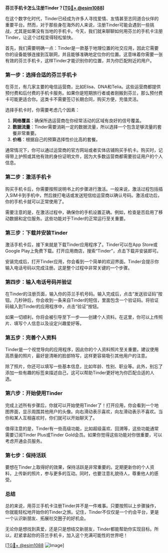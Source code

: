 **芬兰手机卡怎么注册Tinder？[[TG💪+ @esim1088](https://t.me/s/esim1088)]**

在这个数字化时代，Tinder已经成为许多人寻找爱情、友情甚至志同道合伙伴的重要平台。然而，对于那些身在海外的人来说，注册Tinder可能会遇到一些挑战，尤其是如果没有当地的手机卡。今天，我们就来聊聊如何用芬兰的手机卡注册Tinder，让这个过程变得轻松愉快。

首先，我们需要明确一点：Tinder是一款基于地理位置的社交应用，因此它需要你的设备能够连接到互联网，并且能够准确地定位你的位置。这意味着你需要一张有效的芬兰手机卡，这样Tinder才能识别你的位置，并为你匹配附近的用户。

### **第一步：选择合适的芬兰手机卡**

在芬兰，有几家主要的电信运营商，比如Elisa、DNA和Telia。这些运营商都提供预付费和后付费的手机卡服务。如果你是短期旅行者或者刚搬到芬兰，那么预付费卡可能更适合你。这类卡不需要签订长期合同，购买方便，充值灵活。

选择手机卡时，你需要考虑几个因素：

1. **网络覆盖**：确保所选运营商在你经常活动的区域有良好的信号覆盖。
2. **数据流量**：Tinder需要消耗一定的数据流量，所以选择一个包含足够流量的套餐非常重要。
3. **价格**：根据自己的预算选择性价比高的套餐。

通常情况下，你可以通过运营商的官方网站或者实体店铺购买手机卡。购买时，记得带上护照或其他有效的身份证明文件，因为大多数运营商都需要验证用户的个人信息。

### **第二步：激活手机卡**

购买手机卡后，你需要按照说明书上的步骤进行激活。一般来说，激活过程包括插入SIM卡到手机中，然后拨打电话或发送短信给运营商以确认号码。激活成功后，你的手机卡就可以正常使用了。

需要注意的是，在激活过程中，确保你的手机设置正确。例如，检查是否启用了移动数据和定位服务。这些功能对于Tinder的正常运行至关重要。

### **第三步：下载并安装Tinder**

激活手机卡后，接下来就是下载Tinder应用程序了。Tinder可以在App Store或Google Play上免费下载。打开应用商店，搜索“Tinder”，点击下载并安装即可。

安装完成后，打开Tinder应用，你会看到一个简单的欢迎界面。Tinder会提示你输入电话号码以完成注册。这是整个过程中非常关键的一个步骤。

### **第四步：输入电话号码并验证**

在Tinder的注册页面，输入你的芬兰手机号码。输入完成后，点击“发送验证码”按钮。几秒钟后，你会收到一条来自Tinder的短信，里面包含一个验证码。将验证码输入到Tinder的应用程序中，点击“验证”按钮。

如果一切顺利，你将会被引导至下一步——创建个人资料。在这里，你可以上传照片、填写个人信息以及设定兴趣爱好等。

### **第五步：完善个人资料**

Tinder是一个视觉导向的应用程序，因此你的个人资料照片至关重要。建议使用高质量的照片，最好是清晰的脸部特写，这样更容易吸引其他用户的注意。

除了照片，你还可以填写一些基本信息，比如年龄、性别、职业等。此外，别忘了添加一些有趣的标签来描述自己，这可以帮助Tinder更好地为你匹配合适的人选。

### **第六步：开始使用Tinder**

完成上述所有步骤后，你就可以开始使用Tinder了！打开应用，你会看到一个地图界面，显示周围其他用户的头像。向右滑动表示喜欢，向左滑动表示不喜欢。当你和某人互相喜欢时，你们就可以开始聊天了。

值得注意的是，Tinder有一些高级功能，比如超级喜欢、回溯等，这些功能通常需要订阅Tinder Plus或Tinder Gold会员。如果你觉得这些功能对你很重要，可以考虑开通会员服务。

### **第七步：保持活跃**

要想在Tinder上取得好的效果，保持活跃是非常重要的。定期更新你的个人资料，上传新的照片，参与更多的互动。同时，也要注意礼貌待人，尊重他人的感受。

### **总结**

总的来说，用芬兰手机卡注册Tinder并不是一件难事。只要按照以上步骤操作，你就能轻松地开始你的Tinder之旅。记住，Tinder不仅仅是一个约会平台，更是一个认识新朋友、拓展社交圈子的好机会。

无论你是想找到真爱，还是只是想结交新朋友，Tinder都能帮助你实现目标。所以，赶紧拿起你的芬兰手机卡，加入这个充满可能性的世界吧！

[[TG💪+ @esim1088](https://t.me/s/esim1088) ![Image](https://i.postimg.cc/4NQfJmqS/Snipaste-2025-05-13-00-14-12.png)]